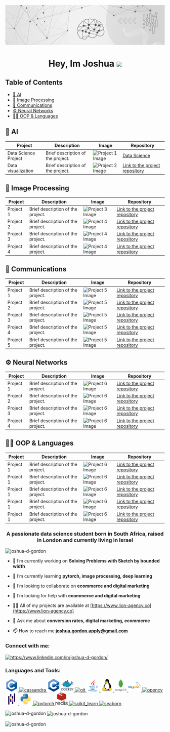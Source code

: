 ![banner](https://github.com/Joshua-D-Gordon/Joshua-D-Gordon/blob/main/src/data.png)
<h1 align="center">Hey, Im Joshua <img src="https://github.com/sciencepal/sciencepal/blob/master/assets/Hi.gif" width="29px"></h1>

## Table of Contents
- [🧠 AI](#ai)
- [🌄 Image Processing](#image-processing)
- [📡 Communications](#communications)
- [⚙️ Neural Networks](#neural-networks)
- [👨‍💻 OOP & Languages](#OOP-&-Languages)

## 🧠 AI

| Project | Description | Image | Repository |
|----------------------|-----------------------------------|-------|------------|
| Data Science Project | Brief description of the project. | ![Project 1 Image](project1.png) | [Data Science](https://github.com/Joshua-D-Gordon/Data-Science-Project) |
| Data visualization | Brief description of the project. | ![Project 2 Image](project2.png) | [Link to the project repository](https://github.com/Joshua-D-Gordon/Data-visualization) |

## 🌄 Image Processing

| Project | Description | Image | Repository |
|---------|-------------|-------|------------|
| Project 1 | Brief description of the project. | ![Project 3 Image](project3.png) | [Link to the project repository](https://github.com/your-username/image-processing-project-1) |
| Project 2 | Brief description of the project. | ![Project 4 Image](project4.png) | [Link to the project repository](https://github.com/your-username/image-processing-project-2) |
| Project 3 | Brief description of the project. | ![Project 4 Image](project4.png) | [Link to the project repository](https://github.com/your-username/image-processing-project-2) |
| Project 4 | Brief description of the project. | ![Project 4 Image](project4.png) | [Link to the project repository](https://github.com/your-username/image-processing-project-2) |

## 📡 Communications

| Project | Description | Image | Repository |
|---------|-------------|-------|------------|
| Project 1 | Brief description of the project. | ![Project 5 Image](project5.png) | [Link to the project repository](https://github.com/your-username/communications-project-1) |
| Project 2 | Brief description of the project. | ![Project 5 Image](project5.png) | [Link to the project repository](https://github.com/your-username/communications-project-1) |
| Project 3 | Brief description of the project. | ![Project 5 Image](project5.png) | [Link to the project repository](https://github.com/your-username/communications-project-1) |
| Project 4 | Brief description of the project. | ![Project 5 Image](project5.png) | [Link to the project repository](https://github.com/your-username/communications-project-1) |
| Project 5 | Brief description of the project. | ![Project 5 Image](project5.png) | [Link to the project repository](https://github.com/your-username/communications-project-1) |

## ⚙️ Neural Networks

| Project | Description | Image | Repository |
|---------|-------------|-------|------------|
| Project 1 | Brief description of the project. | ![Project 6 Image](project6.png) | [Link to the project repository](https://github.com/your-username/neural-networks-project-1) |
| Project 2 | Brief description of the project. | ![Project 6 Image](project6.png) | [Link to the project repository](https://github.com/your-username/neural-networks-project-1) |
| Project 3 | Brief description of the project. | ![Project 6 Image](project6.png) | [Link to the project repository](https://github.com/your-username/neural-networks-project-1) |
| Project 4 | Brief description of the project. | ![Project 6 Image](project6.png) | [Link to the project repository](https://github.com/your-username/neural-networks-project-1) |

## 👨‍💻 OOP & Languages

| Project | Description | Image | Repository |
|---------|-------------|-------|------------|
| Project 1 | Brief description of the project. | ![Project 6 Image](project6.png) | [Link to the project repository](https://github.com/your-username/neural-networks-project-1) |
| Project 1 | Brief description of the project. | ![Project 6 Image](project6.png) | [Link to the project repository](https://github.com/your-username/neural-networks-project-1) |
| Project 1 | Brief description of the project. | ![Project 6 Image](project6.png) | [Link to the project repository](https://github.com/your-username/neural-networks-project-1) |
| Project 1 | Brief description of the project. | ![Project 6 Image](project6.png) | [Link to the project repository](https://github.com/your-username/neural-networks-project-1) |
| Project 1 | Brief description of the project. | ![Project 6 Image](project6.png) | [Link to the project repository](https://github.com/your-username/neural-networks-project-1) |


<h3 align="center">A passionate data science student born in South Africa, raised in London and currently living in Israel</h3>

<p align="left"> <img src="https://komarev.com/ghpvc/?username=joshua-d-gordon&label=Profile%20views&color=0e75b6&style=flat" alt="joshua-d-gordon" /> </p>

- 🔭 I’m currently working on **Solving Problems with Sketch by bounded width**

- 🌱 I’m currently learning **pytorch, image processing, deep learning**

- 👯 I’m looking to collaborate on **ecommerce and digital marketing**

- 🤝 I’m looking for help with **ecommerce and digital marketing**

- 👨‍💻 All of my projects are available at [https://www.lion-agency.co](https://www.lion-agency.co)

- 💬 Ask me about **conversion rates, digital marketing, ecommerce**

- 📫 How to reach me **joshua.gordon.apply@gmail.com**

<h3 align="left">Connect with me:</h3>
<p align="left">
<a href="https://linkedin.com/in/https://www.linkedin.com/in/joshua-d-gordon/" target="blank"><img align="center" src="https://raw.githubusercontent.com/rahuldkjain/github-profile-readme-generator/master/src/images/icons/Social/linked-in-alt.svg" alt="https://www.linkedin.com/in/joshua-d-gordon/" height="30" width="40" /></a>
</p>

<h3 align="left">Languages and Tools:</h3>
<p align="left"> <a href="https://www.cprogramming.com/" target="_blank" rel="noreferrer"> <img src="https://raw.githubusercontent.com/devicons/devicon/master/icons/c/c-original.svg" alt="c" width="40" height="40"/> </a> <a href="https://cassandra.apache.org/" target="_blank" rel="noreferrer"> <img src="https://www.vectorlogo.zone/logos/apache_cassandra/apache_cassandra-icon.svg" alt="cassandra" width="40" height="40"/> </a> <a href="https://www.w3schools.com/cpp/" target="_blank" rel="noreferrer"> <img src="https://raw.githubusercontent.com/devicons/devicon/master/icons/cplusplus/cplusplus-original.svg" alt="cplusplus" width="40" height="40"/> </a> <a href="https://www.docker.com/" target="_blank" rel="noreferrer"> <img src="https://raw.githubusercontent.com/devicons/devicon/master/icons/docker/docker-original-wordmark.svg" alt="docker" width="40" height="40"/> </a> <a href="https://git-scm.com/" target="_blank" rel="noreferrer"> <img src="https://www.vectorlogo.zone/logos/git-scm/git-scm-icon.svg" alt="git" width="40" height="40"/> </a> <a href="https://www.java.com" target="_blank" rel="noreferrer"> <img src="https://raw.githubusercontent.com/devicons/devicon/master/icons/java/java-original.svg" alt="java" width="40" height="40"/> </a> <a href="https://www.linux.org/" target="_blank" rel="noreferrer"> <img src="https://raw.githubusercontent.com/devicons/devicon/master/icons/linux/linux-original.svg" alt="linux" width="40" height="40"/> </a> <a href="https://www.mongodb.com/" target="_blank" rel="noreferrer"> <img src="https://raw.githubusercontent.com/devicons/devicon/master/icons/mongodb/mongodb-original-wordmark.svg" alt="mongodb" width="40" height="40"/> </a> <a href="https://www.mysql.com/" target="_blank" rel="noreferrer"> <img src="https://raw.githubusercontent.com/devicons/devicon/master/icons/mysql/mysql-original-wordmark.svg" alt="mysql" width="40" height="40"/> </a> <a href="https://opencv.org/" target="_blank" rel="noreferrer"> <img src="https://www.vectorlogo.zone/logos/opencv/opencv-icon.svg" alt="opencv" width="40" height="40"/> </a> <a href="https://pandas.pydata.org/" target="_blank" rel="noreferrer"> <img src="https://raw.githubusercontent.com/devicons/devicon/2ae2a900d2f041da66e950e4d48052658d850630/icons/pandas/pandas-original.svg" alt="pandas" width="40" height="40"/> </a> <a href="https://www.python.org" target="_blank" rel="noreferrer"> <img src="https://raw.githubusercontent.com/devicons/devicon/master/icons/python/python-original.svg" alt="python" width="40" height="40"/> </a> <a href="https://pytorch.org/" target="_blank" rel="noreferrer"> <img src="https://www.vectorlogo.zone/logos/pytorch/pytorch-icon.svg" alt="pytorch" width="40" height="40"/> </a> <a href="https://redis.io" target="_blank" rel="noreferrer"> <img src="https://raw.githubusercontent.com/devicons/devicon/master/icons/redis/redis-original-wordmark.svg" alt="redis" width="40" height="40"/> </a> <a href="https://scikit-learn.org/" target="_blank" rel="noreferrer"> <img src="https://upload.wikimedia.org/wikipedia/commons/0/05/Scikit_learn_logo_small.svg" alt="scikit_learn" width="40" height="40"/> </a> <a href="https://seaborn.pydata.org/" target="_blank" rel="noreferrer"> <img src="https://seaborn.pydata.org/_images/logo-mark-lightbg.svg" alt="seaborn" width="40" height="40"/> </a> </p>

<p><img align="left" src="https://github-readme-stats.vercel.app/api/top-langs?username=joshua-d-gordon&show_icons=true&locale=en&layout=compact" alt="joshua-d-gordon" /></p>

<p>&nbsp;<img align="center" src="https://github-readme-stats.vercel.app/api?username=joshua-d-gordon&show_icons=true&locale=en" alt="joshua-d-gordon" /></p>

<p><img align="center" src="https://github-readme-streak-stats.herokuapp.com/?user=joshua-d-gordon&" alt="joshua-d-gordon" /></p>

